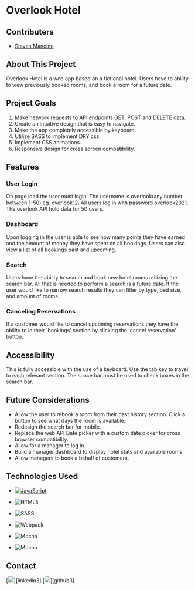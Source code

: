 # Overlook Hotel

## Contributers
* [Steven Mancine](https://github.com/itsnameissteven)

## About This Project
Overlook Hotel is a web app based on a fictional hotel. Users have to ability to view previously booked rooms, and book a room for a future date.   

## Project Goals 
1. Make network requests to API endpoints GET, POST and DELETE data.
2. Create an intuitive design that is easy to navigate.
3. Make the app completely accessible by keyboard.
4. Utilize SASS to implement DRY css.
5. Implement CSS animations.
5. Responsive design for cross screen compatibility.

## Features

### User Login
On page load the user must login. The username is overlook(any number between 1-50) eg. overlook12.
All users log in with password overlook2021.
The overlook API hold data for 50 users.

### Dashboard
Upon logging in the user is able to see how many points they have earned and the amount of money they have spent on all bookings.  Users can also view a list of all bookings past and upcoming.

### Search 
Users have the ability to search and book new hotel rooms utilizing the search bar. All that is needed to perform a search is a future date.  If the user would like to narrow search results they can filter by type, bed size, and amount of rooms.  

### Canceling Reservations
If a customer would like to cancel upcoming reservations they have the ability to in their 'bookings' section by clicking the 'cancel reservation' button.

## Accessibility
This is fully accessible with the use of a keyboard. Use the tab key to travel to each relevant section. The space bar must be used to check boxes in the search bar.

## Future Considerations
* Allow the user to rebook a room from their past history.section. Click a button to see what days the room is available.
* Redesign the search bar for mobile.
* Replace the web API Date picker with a custom date picker for cross browser compatibility. 
* Allow for a manager to log in.
* Build a manager dashboard to display hotel stats and available rooms. 
* Allow managers to book a behalf of customers.

## Technologies Used

- [![JavaScript](https://img.shields.io/badge/javascript%20-%23323330.svg?&style=for-the-badge&logo=javascript&logoColor=%23F7DF1E)](https://www.javascript.com/)

- ![HTML5](https://img.shields.io/badge/html5%20-%23E34F26.svg?&style=for-the-badge&logo=html5&logoColor=white)

- ![SASS](https://img.shields.io/badge/SASS%20-hotpink.svg?&style=for-the-badge&logo=SASS&logoColor=white)

- ![Webpack](https://img.shields.io/badge/webpack%20-%238DD6F9.svg?&style=for-the-badge&logo=webpack&logoColor=black)

- ![Mocha](https://img.shields.io/badge/-mocha-%238D6748?&style=for-the-badge&logo=mocha&logoColor=white)

- ![Mocha](https://img.shields.io/badge/node.js%20-%2343853D.svg?&style=for-the-badge&logo=node.js&logoColor=white)

## Contact


[<img src="https://img.shields.io/badge/LinkedIn-steven--mancine-informational?style=for-the-badge&labelColor=black&logo=linkedin&logoColor=0077b5&&color=0FBBD6"/>][linkedin3]
[<img src="https://img.shields.io/badge/Github-itsnameissteven-informational?style=for-the-badge&labelColor=black&logo=github&color=8B0BD5"/>][github3]